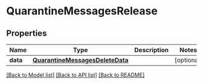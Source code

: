 # QuarantineMessagesRelease

## Properties
Name | Type | Description | Notes
------------ | ------------- | ------------- | -------------
**data** | [**QuarantineMessagesDeleteData**](QuarantineMessagesDeleteData.md) |  | [optional] 

[[Back to Model list]](../README.md#documentation-for-models) [[Back to API list]](../README.md#documentation-for-api-endpoints) [[Back to README]](../README.md)

